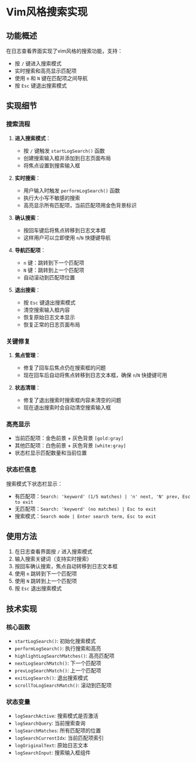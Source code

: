 # Vim风格搜索实现

## 功能概述

在日志查看界面实现了vim风格的搜索功能，支持：

- 按 `/` 键进入搜索模式
- 实时搜索和高亮显示匹配项
- 使用 `n` 和 `N` 键在匹配项之间导航
- 按 `Esc` 键退出搜索模式

## 实现细节

### 搜索流程

1. **进入搜索模式**：
   - 按 `/` 键触发 `startLogSearch()` 函数
   - 创建搜索输入框并添加到日志页面布局
   - 将焦点设置到搜索输入框

2. **实时搜索**：
   - 用户输入时触发 `performLogSearch()` 函数
   - 执行大小写不敏感的搜索
   - 高亮显示所有匹配项，当前匹配项用金色背景标识

3. **确认搜索**：
   - 按回车键后将焦点转移到日志文本框
   - 这样用户可以立即使用 `n`/`N` 快捷键导航

4. **导航匹配项**：
   - `n` 键：跳转到下一个匹配项
   - `N` 键：跳转到上一个匹配项
   - 自动滚动到匹配项位置

5. **退出搜索**：
   - 按 `Esc` 键退出搜索模式
   - 清空搜索输入框内容
   - 恢复原始日志文本显示
   - 恢复正常的日志页面布局

### 关键修复

1. **焦点管理**：
   - 修复了回车后焦点仍在搜索框的问题
   - 现在回车后自动将焦点转移到日志文本框，确保 `n`/`N` 快捷键可用

2. **状态清理**：
   - 修复了退出搜索时搜索框内容未清空的问题
   - 现在退出搜索时会自动清空搜索输入框

### 高亮显示

- 当前匹配项：金色前景 + 灰色背景 `[gold:gray]`
- 其他匹配项：白色前景 + 灰色背景 `[white:gray]`
- 状态栏显示匹配数量和当前位置

### 状态栏信息

搜索模式下状态栏显示：
- 有匹配项：`Search: 'keyword' (1/5 matches) | 'n' next, 'N' prev, Esc to exit`
- 无匹配项：`Search: 'keyword' (no matches) | Esc to exit`
- 搜索模式：`Search mode | Enter search term, Esc to exit`

## 使用方法

1. 在日志查看界面按 `/` 进入搜索模式
2. 输入搜索关键词（支持实时搜索）
3. 按回车确认搜索，焦点自动转移到日志文本框
4. 使用 `n` 跳转到下一个匹配项
5. 使用 `N` 跳转到上一个匹配项
6. 按 `Esc` 退出搜索模式

## 技术实现

### 核心函数

- `startLogSearch()`: 初始化搜索模式
- `performLogSearch()`: 执行搜索和高亮
- `highlightLogSearchMatches()`: 高亮匹配项
- `nextLogSearchMatch()`: 下一个匹配项
- `prevLogSearchMatch()`: 上一个匹配项
- `exitLogSearch()`: 退出搜索模式
- `scrollToLogSearchMatch()`: 滚动到匹配项

### 状态变量

- `logSearchActive`: 搜索模式是否激活
- `logSearchQuery`: 当前搜索查询
- `logSearchMatches`: 所有匹配项的位置
- `logSearchCurrentIdx`: 当前匹配项索引
- `logOriginalText`: 原始日志文本
- `logSearchInput`: 搜索输入框组件 